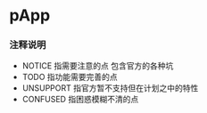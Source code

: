 # pApp
### 注释说明
- NOTICE 指需要注意的点 包含官方的各种坑
- TODO 指功能需要完善的点
- UNSUPPORT 指官方暂不支持但在计划之中的特性
- CONFUSED 指困惑模糊不清的点